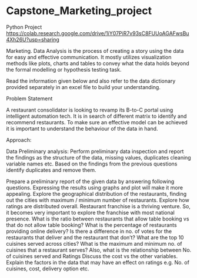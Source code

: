 # Capstone_Marketing_project
Python Project
https://colab.research.google.com/drive/1iY07PiR7v93sC8FUUoAGAFwsBu4Xh26U?usp=sharing 

Marketing.
Data Analysis is the process of creating a story using the data for easy and effective communication. It mostly utilizes visualization methods like plots, charts and tables to convey what the data holds beyond the formal modelling or hypothesis testing task.

Read the information given below and also refer to the data dictionary provided separately in an excel file to build your understanding.

Problem Statement

A restaurant consolidator is looking to revamp its B-to-C portal using intelligent automation tech. It is in search of different matrix to identify and recommend restaurants. To make sure an effective model can be achieved it is important to understand the behaviour of the data in hand.

Approach:

Data Preliminary analysis:
Perform preliminary data inspection and report the findings as the structure of the data, missing values, duplicates cleaning variable names etc.
Based on the findings from the previous questions identify duplicates and remove them.
 

Prepare a preliminary report of the given data by answering following questions. Expressing the results using graphs and plot will make it more appealing.
Explore the geographical distribution of the restaurants, finding out the cities  with maximum / minimum number of restaurants.
Explore how ratings are distributed overall.
Restaurant franchise is a thriving venture. So, it becomes very important to explore the franchise with most national presence.
What is the ratio between restaurants that allow table booking vs that do not allow table booking? 
What is the percentage of restaurants providing online delivery?
Is there a difference in no. of votes for the restaurants that deliver and the restaurant that don’t?
What are the top 10 cuisines served across cities?
What is the maximum and minimum no. of cuisines that a restaurant serves? Also, what is the relationship between No. of cuisines served and Ratings
Discuss the cost vs the other variables.
Explain the factors in the data that may have an effect on ratings e.g. No. of cuisines, cost, delivery option etc.
 
